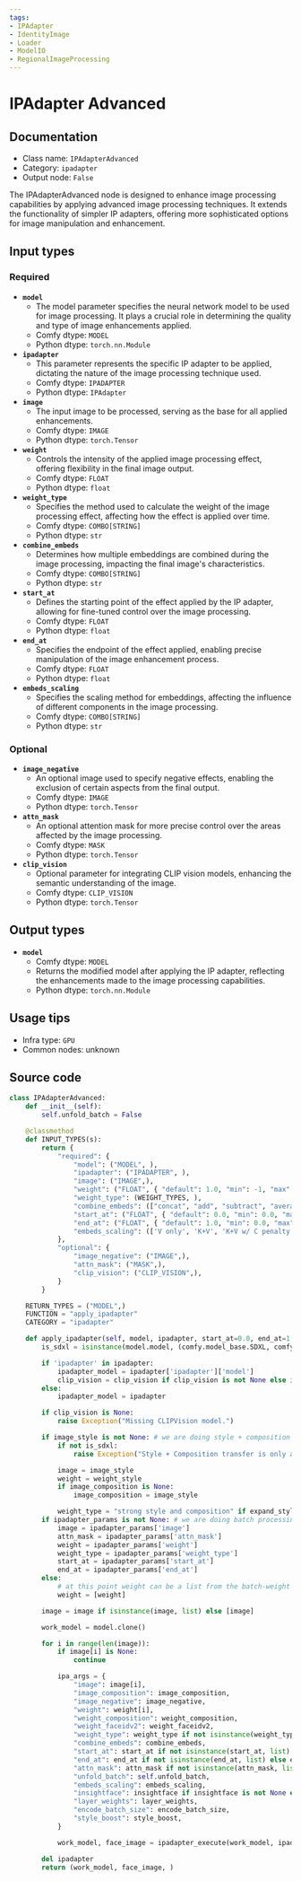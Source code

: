 ```yaml
---
tags:
- IPAdapter
- IdentityImage
- Loader
- ModelIO
- RegionalImageProcessing
---
```


# IPAdapter Advanced
## Documentation
- Class name: `IPAdapterAdvanced`
- Category: `ipadapter`
- Output node: `False`

The IPAdapterAdvanced node is designed to enhance image processing capabilities by applying advanced image processing techniques. It extends the functionality of simpler IP adapters, offering more sophisticated options for image manipulation and enhancement.
## Input types
### Required
- **`model`**
    - The model parameter specifies the neural network model to be used for image processing. It plays a crucial role in determining the quality and type of image enhancements applied.
    - Comfy dtype: `MODEL`
    - Python dtype: `torch.nn.Module`
- **`ipadapter`**
    - This parameter represents the specific IP adapter to be applied, dictating the nature of the image processing technique used.
    - Comfy dtype: `IPADAPTER`
    - Python dtype: `IPAdapter`
- **`image`**
    - The input image to be processed, serving as the base for all applied enhancements.
    - Comfy dtype: `IMAGE`
    - Python dtype: `torch.Tensor`
- **`weight`**
    - Controls the intensity of the applied image processing effect, offering flexibility in the final image output.
    - Comfy dtype: `FLOAT`
    - Python dtype: `float`
- **`weight_type`**
    - Specifies the method used to calculate the weight of the image processing effect, affecting how the effect is applied over time.
    - Comfy dtype: `COMBO[STRING]`
    - Python dtype: `str`
- **`combine_embeds`**
    - Determines how multiple embeddings are combined during the image processing, impacting the final image's characteristics.
    - Comfy dtype: `COMBO[STRING]`
    - Python dtype: `str`
- **`start_at`**
    - Defines the starting point of the effect applied by the IP adapter, allowing for fine-tuned control over the image processing.
    - Comfy dtype: `FLOAT`
    - Python dtype: `float`
- **`end_at`**
    - Specifies the endpoint of the effect applied, enabling precise manipulation of the image enhancement process.
    - Comfy dtype: `FLOAT`
    - Python dtype: `float`
- **`embeds_scaling`**
    - Specifies the scaling method for embeddings, affecting the influence of different components in the image processing.
    - Comfy dtype: `COMBO[STRING]`
    - Python dtype: `str`
### Optional
- **`image_negative`**
    - An optional image used to specify negative effects, enabling the exclusion of certain aspects from the final output.
    - Comfy dtype: `IMAGE`
    - Python dtype: `torch.Tensor`
- **`attn_mask`**
    - An optional attention mask for more precise control over the areas affected by the image processing.
    - Comfy dtype: `MASK`
    - Python dtype: `torch.Tensor`
- **`clip_vision`**
    - Optional parameter for integrating CLIP vision models, enhancing the semantic understanding of the image.
    - Comfy dtype: `CLIP_VISION`
    - Python dtype: `torch.Tensor`
## Output types
- **`model`**
    - Comfy dtype: `MODEL`
    - Returns the modified model after applying the IP adapter, reflecting the enhancements made to the image processing capabilities.
    - Python dtype: `torch.nn.Module`
## Usage tips
- Infra type: `GPU`
- Common nodes: unknown


## Source code
```python
class IPAdapterAdvanced:
    def __init__(self):
        self.unfold_batch = False

    @classmethod
    def INPUT_TYPES(s):
        return {
            "required": {
                "model": ("MODEL", ),
                "ipadapter": ("IPADAPTER", ),
                "image": ("IMAGE",),
                "weight": ("FLOAT", { "default": 1.0, "min": -1, "max": 5, "step": 0.05 }),
                "weight_type": (WEIGHT_TYPES, ),
                "combine_embeds": (["concat", "add", "subtract", "average", "norm average"],),
                "start_at": ("FLOAT", { "default": 0.0, "min": 0.0, "max": 1.0, "step": 0.001 }),
                "end_at": ("FLOAT", { "default": 1.0, "min": 0.0, "max": 1.0, "step": 0.001 }),
                "embeds_scaling": (['V only', 'K+V', 'K+V w/ C penalty', 'K+mean(V) w/ C penalty'], ),
            },
            "optional": {
                "image_negative": ("IMAGE",),
                "attn_mask": ("MASK",),
                "clip_vision": ("CLIP_VISION",),
            }
        }

    RETURN_TYPES = ("MODEL",)
    FUNCTION = "apply_ipadapter"
    CATEGORY = "ipadapter"

    def apply_ipadapter(self, model, ipadapter, start_at=0.0, end_at=1.0, weight=1.0, weight_style=1.0, weight_composition=1.0, expand_style=False, weight_type="linear", combine_embeds="concat", weight_faceidv2=None, image=None, image_style=None, image_composition=None, image_negative=None, clip_vision=None, attn_mask=None, insightface=None, embeds_scaling='V only', layer_weights=None, ipadapter_params=None, encode_batch_size=0, style_boost=None):
        is_sdxl = isinstance(model.model, (comfy.model_base.SDXL, comfy.model_base.SDXLRefiner, comfy.model_base.SDXL_instructpix2pix))

        if 'ipadapter' in ipadapter:
            ipadapter_model = ipadapter['ipadapter']['model']
            clip_vision = clip_vision if clip_vision is not None else ipadapter['clipvision']['model']
        else:
            ipadapter_model = ipadapter

        if clip_vision is None:
            raise Exception("Missing CLIPVision model.")

        if image_style is not None: # we are doing style + composition transfer
            if not is_sdxl:
                raise Exception("Style + Composition transfer is only available for SDXL models at the moment.") # TODO: check feasibility for SD1.5 models

            image = image_style
            weight = weight_style
            if image_composition is None:
                image_composition = image_style

            weight_type = "strong style and composition" if expand_style else "style and composition"
        if ipadapter_params is not None: # we are doing batch processing
            image = ipadapter_params['image']
            attn_mask = ipadapter_params['attn_mask']
            weight = ipadapter_params['weight']
            weight_type = ipadapter_params['weight_type']
            start_at = ipadapter_params['start_at']
            end_at = ipadapter_params['end_at']
        else:
            # at this point weight can be a list from the batch-weight or a single float
            weight = [weight]

        image = image if isinstance(image, list) else [image]

        work_model = model.clone()

        for i in range(len(image)):
            if image[i] is None:
                continue

            ipa_args = {
                "image": image[i],
                "image_composition": image_composition,
                "image_negative": image_negative,
                "weight": weight[i],
                "weight_composition": weight_composition,
                "weight_faceidv2": weight_faceidv2,
                "weight_type": weight_type if not isinstance(weight_type, list) else weight_type[i],
                "combine_embeds": combine_embeds,
                "start_at": start_at if not isinstance(start_at, list) else start_at[i],
                "end_at": end_at if not isinstance(end_at, list) else end_at[i],
                "attn_mask": attn_mask if not isinstance(attn_mask, list) else attn_mask[i],
                "unfold_batch": self.unfold_batch,
                "embeds_scaling": embeds_scaling,
                "insightface": insightface if insightface is not None else ipadapter['insightface']['model'] if 'insightface' in ipadapter else None,
                "layer_weights": layer_weights,
                "encode_batch_size": encode_batch_size,
                "style_boost": style_boost,
            }

            work_model, face_image = ipadapter_execute(work_model, ipadapter_model, clip_vision, **ipa_args)

        del ipadapter
        return (work_model, face_image, )

```
